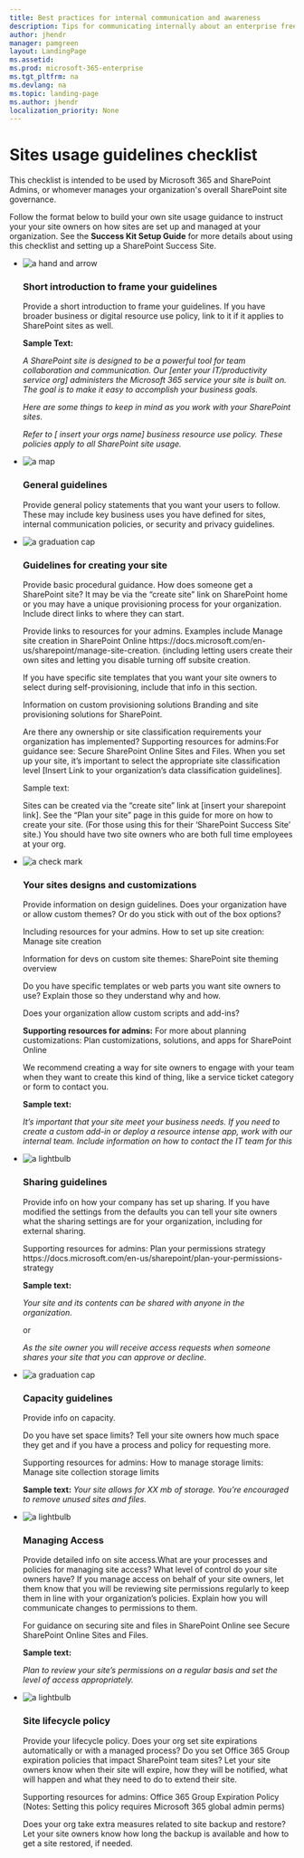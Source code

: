 ```yaml
---
title: Best practices for internal communication and awareness 
description: Tips for communicating internally about an enterprise freelancer program.
author: jhendr
manager: pamgreen
layout: LandingPage
ms.assetid: 
ms.prod: microsoft-365-enterprise
ms.tgt_pltfrm: na
ms.devlang: na
ms.topic: landing-page
ms.author: jhendr
localization_priority: None 
---
```

Sites usage guidelines checklist
=========================================

This checklist is intended to be used by Microsoft 365 and SharePoint Admins, or whomever manages your organization's overall SharePoint site governance.

Follow the format below to build your own site usage guidance to instruct your your site owners on how sites are set up and managed at your organization. See the <b>Success Kit Setup Guide</b> for more details about using this checklist and setting up a SharePoint Success Site.

<ul class="panelContent cardsJ">
    <li>
        <div class="cardSize">
            <div class="cardPadding">
                <div class="card">
                    <div class="cardImageOuter">
                        <div class="cardImage">
                            <img src="https://docs.microsoft.com/en-us/office/media/icons/walkthrough-map-blue.svg" alt="a hand and arrow" />
                        </div>
                    </div>
                    <div class="cardText">
                        <h3>Short introduction to frame your guidelines</h3>
                        <p>Provide a short introduction to frame your guidelines. If you have broader business or digital resource use policy, link to it if it applies to SharePoint sites as well.</p></p><b>Sample Text:</b></p><i> A SharePoint site is designed to be a powerful tool for team collaboration and communication. Our [enter your IT/productivity service org] administers the Microsoft 365 service your site is built on. The goal is to make it easy to accomplish your business goals.</p>Here are some things to keep in mind as you work with your SharePoint sites.</p> Refer to [ insert your orgs name] business resource use policy. These policies apply to all SharePoint site usage.</i></p>
                    </div>
                </div>
            </div>
        </div>
    </li>
    <li>
        <div class="cardSize">
            <div class="cardPadding">
                <div class="card">
                    <div class="cardImageOuter">
                        <div class="cardImage">
                            <img src="https://docs.microsoft.com/en-us/office/media/icons/walkthrough-map-blue.svg" alt="a map" />
                        </div>
                    </div>
                    <div class="cardText">
                        <h3>General guidelines</h3>
                        <p>Provide general policy statements that you want your users to follow. These may include key business uses you have defined for sites, internal communication policies, or security and privacy guidelines.</p>
                    </div>
                </div>
            </div>
        </div>
    </li>
    <li>
        <div class="cardSize">
            <div class="cardPadding">
                <div class="card">
                    <div class="cardImageOuter">
                        <div class="cardImage">
                            <img src="https://docs.microsoft.com/en-us/Office/media/icons/layout-navigation-blue.svg" alt="a graduation cap" />
                        </div>
                    </div>
                    <div class="cardText">
                        <h3>Guidelines for creating your site</h3>
                        <p>Provide basic procedural guidance. How does someone get a SharePoint site? It may be via the “create site” link on SharePoint home or you may have a unique provisioning process for your organization. Include direct links to where they can start.</p>Provide links to resources for your admins. Examples include Manage site creation in SharePoint Online https://docs.microsoft.com/en-us/sharepoint/manage-site-creation.  (including letting users create their own sites and letting you disable turning off subsite creation.</p>If you have specific site templates that you want your site owners to select during self-provisioning, include that info in this section. </p>Information on custom provisioning solutions Branding and site provisioning solutions for SharePoint.</p>Are there any ownership or site classification requirements your organization has implemented?  Supporting resources for admins:For guidance see: Secure SharePoint Online Sites and Files.  When you set up your site, it’s important to select the appropriate site classification level [Insert Link to your organization’s data classification guidelines].</p></p>Sample text: </p>Sites can be created via the “create site” link at [insert your sharepoint link].  See the “Plan your site” page in this guide for more on how to create your site. (For those using this for their ‘SharePoint Success Site’ site.)  You should have two site owners who are both full time employees at your org.
</p>
                    </div>
                </div>
            </div>
        </div>
    </li>
    <li>
        <div class="cardSize">
            <div class="cardPadding">
                <div class="card">
                    <div class="cardImageOuter">
                        <div class="cardImage">
                            <img src="https://docs.microsoft.com/en-us/Office/media/icons/subsite.svg" alt="a check mark" />
                        </div>
                    </div>
                    <div class="cardText">
                        <h3>Your sites designs and customizations</h3>
                        <p>Provide information on design guidelines. Does your organization have or allow custom themes? Or do you stick with out of the box options?</p>Including resources for your admins. How to set up site creation: Manage site creation</p> Information for devs on custom site themes: SharePoint site theming overview</p>Do you have specific templates or web parts you want site owners to use? Explain those so they understand why and how. </p>Does your organization allow custom scripts and add-ins? </p><b>Supporting resources for admins:</b>  For more about planning customizations: Plan customizations, solutions, and apps for SharePoint Online  </p>We recommend creating a way for site owners to engage with your team when they want to create this kind of thing, like a service ticket category or form to contact you. </p></p><b>Sample text:</b></p> <i>It’s important that your site meet your business needs. If you need to create a custom add-in or deploy a resource intense app, work with our internal team. Include information on how to contact the IT team for this</i></p>
                    </div>
                </div>
            </div>
        </div>
    </li>
    <li>
        <div class="cardSize">
            <div class="cardPadding">
                <div class="card">
                    <div class="cardImageOuter">
                        <div class="cardImage">
                            <img src="https://docs.microsoft.com/en-us/Office/media/icons/share-blue.svg" alt="a lightbulb" />
                        </div>
                    </div>
                    <div class="cardText">
                        <h3>Sharing guidelines</h3>
                        <p>Provide info on how your company has set up sharing. If you have modified the settings from the defaults you can tell your site owners what the sharing settings are for your organization, including for external sharing. </p>Supporting resources for admins: Plan your permissions strategy https://docs.microsoft.com/en-us/sharepoint/plan-your-permissions-strategy </p></p><b>Sample text:</b></p><i>Your site and its contents can be shared with anyone in the organization.</i> </p></p>or </p> </p><i>As the site owner you will receive access requests when someone shares your site that you can approve or decline.</i></p>    </div>
                </div>
            </div>
        </div>
    </li>
    <li>
        <div class="cardSize">
            <div class="cardPadding">
                <div class="card">
                    <div class="cardImageOuter">
                        <div class="cardImage">
                            <img src="https://docs.microsoft.com/en-us/Office/media/icons/bandwidth-efficiency-blue.svg" alt="a graduation cap" />
                        </div>
                    </div>
                    <div class="cardText">
                        <h3>Capacity guidelines </h3>
                        <p>Provide info on capacity.</p>Do you have set space limits? Tell your site owners how much space they get and if you have a process and policy for requesting more.</p> </p> Supporting resources for admins: How to manage storage limits: Manage site collection storage limits</p></p> <b>Sample text:</b><i> Your site allows for XX mb of storage. You’re encouraged to remove unused sites and files.</i></p>
                    </div>
                </div>
            </div>
        </div>
    </li>
    <li>
        <div class="cardSize">
            <div class="cardPadding">
                <div class="card">
                    <div class="cardImageOuter">
                        <div class="cardImage">
                            <img src="https://docs.microsoft.com/en-us/Office/media/icons/secure-document-blue.svg" alt="a lightbulb" />
                        </div>
                    </div>
                    <div class="cardText">
                        <h3>Managing Access</h3>
                        <p>Provide detailed info on site access.What are your processes and policies for managing site access? What level of control do your site owners have? If you manage access on behalf of your site owners, let them know that you will be reviewing site permissions regularly to keep them in line with your organization’s policies. Explain how you will communicate changes to permissions to them.</p></p>For guidance on securing site and files in SharePoint Online see Secure SharePoint Online Sites and Files.</p></p><b>Sample text:</b></p><i>Plan to review your site’s permissions on a regular basis and set the level of access appropriately.</i></p></div>
                </div>
            </div>
        </div>
    </li>
    <li>
        <div class="cardSize">
            <div class="cardPadding">
                <div class="card">
                    <div class="cardImageOuter">
                        <div class="cardImage">
                            <img src="https://docs.microsoft.com/en-us/Office/media/icons/policy.svg" alt="a lightbulb" />
                        </div>
                    </div>
                    <div class="cardText">
                        <h3>Site lifecycle policy</h3>
                        <p>Provide your lifecycle policy. Does your org set site expirations automatically or with a managed process? Do you set Office 365 Group expiration policies that impact SharePoint team sites? Let your site owners know when their site will expire, how they will be notified, what will happen and what they need to do to extend their site.</p></p>Supporting resources for admins: Office 365 Group Expiration Policy (Notes: Setting this policy requires Microsoft 365 global admin perms)</p></p>Does your org take extra measures related to site backup and restore? Let your site owners know how long the backup is available and how to get a site restored, if needed.</p>
                    </div>
                </div>
            </div>
        </div>
    </li>
</ul>